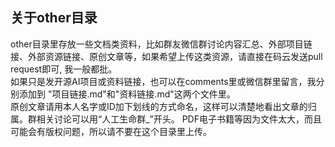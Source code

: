 ## 关于other目录

other目录里存放一些文档类资料，比如群友微信群讨论内容汇总、外部项目链接、外部资源链接、原创文章等，如果希望上传这类资源，请直接在码云发送pull request即可, 我一般都批。  
如果只是发开源AI项目或资料链接，也可以在comments里或微信群里留言，我分别添加到 "项目链接.md"和"资料链接.md"这两个文件里。  
原创文章请用本人名字或ID加下划线的方式命名，这样可以清楚地看出文章的归属。群相关讨论可以用“人工生命群_”开头。
PDF电子书籍等因为文件太大，而且可能会有版权问题，所以请不要在这个目录里上传。  

